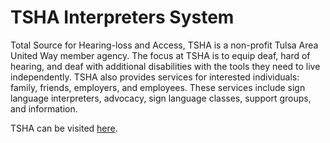 # TSHA Interpreters System

Total Source for Hearing-loss and Access, TSHA is a non-profit Tulsa Area United Way member agency. The focus at TSHA is to equip deaf, hard of hearing, and deaf with additional disabilities with the tools they need to live independently. TSHA also provides services for interested individuals: family, friends, employers, and employees. These services include sign language interpreters, advocacy, sign language classes, support groups, and information.

TSHA can be visited [here](http://www.tsha.cc/).
